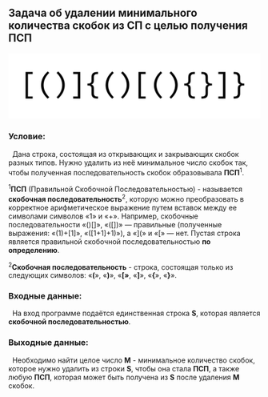 ## Задача об удалении минимального количества скобок из СП с целью получения ПСП
<p align="center">
  <img src="brackets.png" alt="Пример ПСП" />
</p>

### Условие:
&nbsp;&nbsp;Дана строка, состоящая из открывающих и закрывающих скобок разных типов. Нужно удалить из неё минимальное число скобок так, чтобы полученная последовательность скобок образовывала **ПСП**<sup>1</sup>.

<sup>1</sup>**ПСП** (Правильной Скобочной Последовательностью) - называется **скобочная последовательность**<sup>2</sup>, которую можно преобразовать в корректное арифметическое выражение путем вставок между ее символами символов «1» и «+». Например, скобочные последовательности «()[]», «([])» — правильные (полученные выражения: «(1)+[1]», «([1+1]+1)»), а «](» и «[» — нет. Пустая строка является правильной скобочной последовательностью **по определению**.

<sup>2</sup>**Скобочная последовательность** - строка, состоящая только из следующих символов: «**(**», «**)**», «**[»**, «**]**», «**{**», «**}**».
### Входные данные:
&nbsp;&nbsp;На вход программе подаётся единственная строка **S**, которая является **скобочной последовательностью**.
### Выходные данные:
&nbsp;&nbsp;Необходимо найти целое число **M** - минимальное количество скобок, которое нужно удалить из строки **S**, чтобы она стала **ПСП**, а также любую **ПСП**, которая может быть получена из **S** после удаления **M** скобок.

